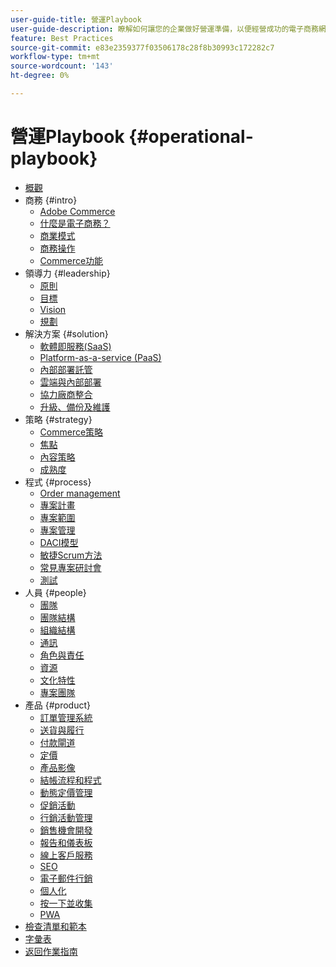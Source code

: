 ```yaml
---
user-guide-title: 營運Playbook
user-guide-description: 瞭解如何讓您的企業做好營運準備，以便經營成功的電子商務網站。
feature: Best Practices
source-git-commit: e83e2359377f03506178c28f8b30993c172282c7
workflow-type: tm+mt
source-wordcount: '143'
ht-degree: 0%

---
```



# 營運Playbook {#operational-playbook}

- [概觀](overview.md)
- 商務 {#intro}
   - [Adobe Commerce](intro/commerce.md)
   - [什麼是電子商務？](intro/ecommerce.md)
   - [商業模式](intro/business-model.md)
   - [商務操作](intro/operations.md)
   - [Commerce功能](intro/features.md)
- 領導力 {#leadership}
   - [原則](leadership/principles.md)
   - [目標](leadership/goals.md)
   - [Vision](leadership/vision.md)
   - [規劃](leadership/planning.md)
- 解決方案 {#solution}
   - [軟體即服務(SaaS)](solution/software-service.md)
   - [Platform-as-a-service (PaaS)](solution/platform-service.md)
   - [內部部署託管](solution/on-premises.md)
   - [雲端與內部部署](solution/hosting-comparison.md)
   - [協力廠商整合](solution/integrations.md)
   - [升級、備份及維護](solution/maintenance.md)
- 策略 {#strategy}
   - [Commerce策略](strategy/commerce.md)
   - [焦點](strategy/focus.md)
   - [內容策略](strategy/content.md)
   - [成熟度](strategy/maturity.md)
- 程式 {#process}
   - [Order management](process/order-management.md)
   - [專案計畫](process/project-plan.md)
   - [專案範圍](process/project-scope.md)
   - [專案管理](process/project-management.md)
   - [DACI模型](process/project-management-framework.md)
   - [敏捷Scrum方法](process/agile-scrum.md)
   - [常見專案研討會](process/project-workshops.md)
   - [測試](process/testing.md)
- 人員 {#people}
   - [團隊](people/teams.md)
   - [團隊結構](people/team-structure.md)
   - [組織結構](people/organizational-structure.md)
   - [通訊](people/communication.md)
   - [角色與責任](people/roles-responsibilities.md)
   - [資源](people/resources.md)
   - [文化特性](people/culture.md)
   - [專案團隊](people/project-teams.md)
- 產品 {#product}
   - [訂單管理系統](product/order-management-systems.md)
   - [送貨與履行](product/shipping-fulfillment.md)
   - [付款閘道](product/payment-gateways.md)
   - [定價](product/pricing.md)
   - [產品影像](product/images.md)
   - [結帳流程和程式](product/checkout.md)
   - [動態定價管理](product/dynamic-pricing.md)
   - [促銷活動](product/promotions.md)
   - [行銷活動管理](product/campaign-management.md)
   - [銷售機會開發](product/lead-generation.md)
   - [報告和儀表板](product/reporting.md)
   - [線上客戶服務](product/customer-service.md)
   - [SEO](product/search-engine-optimization.md)
   - [電子郵件行銷](product/marketing.md)
   - [個人化](product/personalization.md)
   - [按一下並收集](product/click-collect.md)
   - [PWA](product/progressive-web-app.md)
- [檢查清單和範本](checklists-templates/home.md)
- [字彙表](glossary.md)
- [返回作業指南](https://experienceleague.adobe.com/docs/commerce-operations/operational-guides/home.html)
